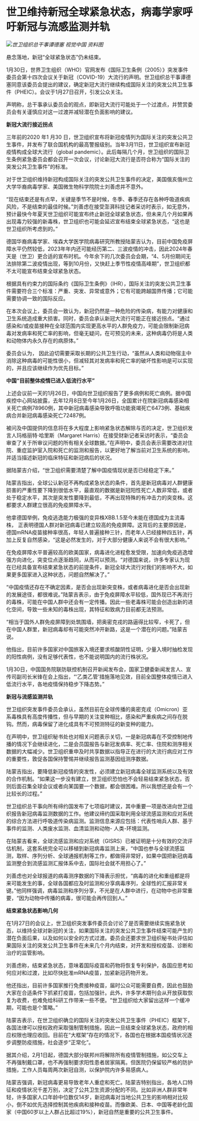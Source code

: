 # 世卫维持新冠全球紧急状态，病毒学家呼吁新冠与流感监测并轨

![](https://inews.gtimg.com/newsapp_bt/0/15634554612/1000)_世卫组织总干事谭德塞 视觉中国
资料图_

悬念落地，新冠“全球紧急状态”仍未结束。

1月30日，世界卫生组织（WHO）官网发布《国际卫生条例（2005）》突发事件委员会第十四次会议关于新冠（COVID-19）大流行的声明。世卫组织总干事谭德塞同意该委员会提出的建议，确定新冠大流行继续构成国际关注的突发公共卫生事件（PHEIC）。会议于1月27日召开，引发公众关注。

声明称，总干事承认委员会的观点，即新冠大流行可能处于一个过渡点，并赞赏委员会有关谨慎应对这一过渡并减轻潜在负面影响的建议。

**新冠大流行接近拐点**

三年前的2020 年1 月30
日，世卫组织宣布将新冠疫情列为国际关注的突发公共卫生事件，并发布了联合国机构的最高警报级别。当年3月11日，世卫组织宣布新冠疫情构成全球大流行（global
pandemic）。此后每隔几个月，世卫组织的国际卫生条例紧急委员会都会召开一次会议，讨论新冠大流行是否符合称为“国际关注的突发公共卫生事件”的标准。

对于世卫组织维持新冠构成国际关注的突发公共卫生事件的决定，美国俄亥俄州立大学华裔病毒学家、美国微生物科学院院士刘善虑并不意外。

“现在结束还是有点早，关键是季节不是时候，冬季、春季还存在各种呼吸道疾病风险，不是结束的最佳时候。”刘善虑在接受澎湃科技记者采访时表示，如无意外，预计最快今年夏天世卫组织可能宣布终止新冠全球紧急状态，但未来几个月如果再出现毒力较强的新毒株，世卫组织也可能会延迟宣布结束全球紧急状态，“这也是世卫组织所考虑到的。”

德国华裔病毒学家、埃森大学医学院病毒研究所教授陆蒙吉认为，目前中国免疫屏障水平仍然较低，2023年年内还可能经历第二、三波疫情的冲击，因此2024年春天是（世卫）更合适的宣布时机。今年余下的几次委员会会期，“4、5月份期间无法排除第二波疫情出现，等到10月份，又快赶上季节性疫情高峰期”，世卫组织都不太可能宣布结束全球紧急状态。

根据具有约束力的国际条约《国际卫生条例》（IHR），国际关注的突发公共卫生事件需要符合三个标准：严重、突发、异常或意外；它有可能跨越国界传播；它可能需要协调一致的国际反应。

在本次会议上，委员会一致认为，新冠仍然是一种危险的传染病，有能力对健康和卫生系统造成重大损害。同时，委员会承认新冠大流行可能正在接近拐点。“通过感染和/或疫苗接种在全球范围内实现更高水平的人群免疫力，可能会限制新冠病毒对发病率和死亡率的影响，但毫无疑问，在可预见的未来，这种病毒仍将是人类和动物体内永久存在的病原体。”

委员会认为，
因此迫切需要采取长期的公共卫生行动，“虽然从人类和动物宿主中消除这种病毒的可能性很小，但减轻其对发病率和死亡率的破坏性影响是可以实现的，并且应该继续作为优先目标。”

**中国“目前整体疫情已进入低流行水平”**

上述会议前一天的1月26日，中国向世卫组织报告了更多病例和死亡病例。据中国疾控中心网站披露，去年12月8日至今年1月26日，全国累计在院新冠病毒感染相关死亡病例78960例，其中新冠病毒感染导致呼吸功能衰竭死亡6473例、基础疾病合并新冠病毒感染死亡72487例。

被问及中国提供的信息将在多大程度上影响紧急状态解除与否的决定，世卫组织发言人玛格丽特·哈里斯（Margaret
Harris）在接受财新记者采访时表示，“委员会审查了关于所审议问题的所有相关全球数据。”在声明中，委员会表示需要改进对住院、重症监护室入院和死亡的监测和报告，以更好地了解当前对卫生系统的影响，并适当描述新冠的临床特征和新冠病后的状况。

据陆蒙吉介绍，“世卫组织需要清楚了解中国疫情现状是否已经稳定下来。”

陆蒙吉指出，全球公认新冠不再构成紧急状态的条件，首先是新冠病毒对人群健康损害的严重性要下降到很低水平，最直观的数据是新冠阳性死亡人数非常低，或者处于稳定水平，其次是突发性要降到最低，不再出现特殊的有冲击力的突变株。这都要求人群建立很高的免疫屏障水平。

他拿德国举例，免疫逃逸能力极强的变异株XBB.1.5至今未能在德国成为主流毒株，
正表明德国人群对新冠病毒已建立较高的免疫屏障。这背后的主要原因是，德国mRNA疫苗接种率很高，年轻人普遍接种三针，而老年人已经接种四五针，再加上反复自然感染，“这是必然发生的，对于大部分健康人来说不会有很大影响。”

在免疫屏障水平普遍较高的欧美国家，病毒进化进程愈发受限，加速向免疫逃逸增强方向进化，突变位点逐渐趋同，从而可以预测。“对德国来说，许多专家认为现在已经具备宣布结束紧急状态的前提条件，新冠全球大流行对我们的影响不大，如果更多国家进入这种状态，问题自然解决了。”

“中国疫情还存在不确定因素，是否会出现新突变株，或者病毒进化是否会出现新的发展途径，都很难说。”陆蒙吉表示，由于免疫屏障水平较低，国外现已不再流行的毒株，可能在中国人群中还会有一定传播。因此一些老毒株可能会创造出新的进化空间，导致一些未知的毒株出现，其特征和致病力目前都无法预测。

“相当于国外人群免疫屏障到处筑围墙，把奥密克戎的路逼得比较窄，卡死了，但在中国人群里，新冠病毒却有可能突然冲开新路，这是一个潜在的问题。”陆蒙吉说。

他指出，目前许多国家对中国旅客入境还要求核酸阴性证明，少量入境时抽检发现的阳性病例，没有足够代表性，也不能说明国内的流行株状况。

1月30日，中国国务院联防联控机制召开新闻发布会，国家卫健委新闻发言人、宣传司副司长米锋在会上指出，“‘乙类乙管’措施落地见效，目前全国整体疫情已进入低流行水平，各地疫情保持稳步下降态势。”

**新冠与流感监测并轨**

世卫组织突发事件委员会承认，虽然目前在全球传播的奥密克戎（Omicron）亚系毒株具有高度传播性，但与早期的关注变种相比，感染和严重疾病之间存在脱钩。然而，病毒保留了进化成具有不可预测特征的新变种的能力。

在声明中，世卫组织秘书处也对相关问题表示关切，一是新冠病毒在不受控制地传播的情况下会继续进化，二是会员国报告与新冠发病率、死亡率、住院和测序相关数据的大幅减少。世卫组织重申及时共享数据以指导正在进行的大流行病应对工作的重要性，敦促各国保持警惕并继续报告监测基因组测序数据。

陆蒙吉指出，要降低新冠疫情的突发性，必须建立新冠病毒全球监测系统以及有效的合作机制。“如果这一步没有建立，世卫组织恐怕也不会轻易结束紧急状态，否则后面召集全球会议或者向某国要一个数据，都会很困难。所以我想还是会有一个比较长的过程。”

世卫组织总干事向所有缔约国发布了七项临时建议，其中重要一项是改进向世卫组织报告新冠病毒监测数据的工作。他建议缔约国采取利用全球流感监测和应对系统的综合方法进行呼吸道传染病监测。监测信息来源应包括：代表性哨兵人群、基于事件的监测、人类废水监测、血清监测和动物-
人类-环境监测。

在陆蒙吉看来，全球流感监测和应对系统（GISRS）已被证明是十分有效的交流评估机制，这套系统完全可以移植到新冠病毒监测上来，“中国也参与全球流感监测，取样、序列分析、全球通报机制等工作，都做得非常好，如果中国把新冠病毒监测整合到流感监测汇报体系中去，国际社会就不用担心了。”

刘善虑也对全球报道的病毒测序数据的下降表示担忧，“病毒的进化和重组都是将来可能发生的事，全球各国都应及时监测和分享病毒序列，全球性的汇报非常关键。”他同样强调，病毒监测和序列分享，不光是在人群中进行，在动物中也非常重要，“因为动物中传播的病毒，很可能会再传回到人。”

**结束紧急状态影响几何**

在1月27日的会议上，世卫组织突发事件委员会讨论了是否需要继续实施紧急状态，以维持全球对新冠的关注，如果国际关注的突发公共卫生事件结束可能产生的潜在负面后果，以及如何以安全的方式过渡。委员会还要求世卫组织秘书处评估如果国际关注的突发公共卫生事件在未来几个月内结束，对开发和授权疫苗、诊断和治疗的监管影响。

刘善虑称，结束紧急状态，意味着国际疫苗和药物将恢复专利保护，各国应思考如何应对和过渡，比如尽快批准mRNA疫苗，加紧新冠药物开发。

他还指出，目前许多国家推行免费接种疫苗，届时公众可能需要自费，因此也鼓励大家在合适条件下抓紧打疫苗，包括加强针。此外，许多学术期刊会从开放获取恢复为收费，也难免给科研工作带来一些不便。“世卫组织给大家留出这样一个缓冲期，可能也是个策略。”

陆蒙吉表示，在世卫组织确立的国际关注的突发公共卫生事件（PHEIC）框架下，各国法律可以授权政府采取强制管制措施，因此一旦结束全球紧急状态，政府的相应权限也理应收回。目前在“大框架”存在的情况下，各国也在根据本国疫情状况逐步调整防疫措施，社会逐步“正常化”。

据其介绍，2月1日起，德国大部分联邦州将解除所有疫情管制措施，如公交车上不再强制戴口罩，也不再强制要求阳性患者居家隔离。但医院仍保留较严格的防护措施，工作人员每周两次新冠自测，以保护院内许多易感病人。

陆蒙吉强调，新冠病毒更易导致老年人重症和死亡。陆蒙吉特别指出，各地人口特征和疫情状况千差万别，决定了公共卫生资源分配的不同。比如非洲人群非常年轻，许多国家人口年龄中位数仅14岁，新冠病毒对当地公共卫生的影响相对比较小，倒不如优先选择控制其他疾病和接种疫苗。而像欧美、日本、中国等老龄化国家（中国60岁以上人群占比超过19%），新冠自然是重要的公共卫生事件。

